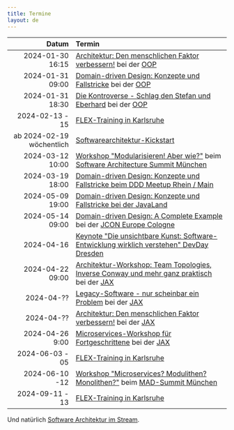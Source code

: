 ```yaml
---
title: Termine
layout: de
---
```


|                     Datum | Termin                                                                                                                                                                                                              |
|--------------------------:|:--------------------------------------------------------------------------------------------------------------------------------------------------------------------------------------------------------------------|
|          2024-01-30 16:15 | [Architektur: Den menschlichen Faktor verbessern!](https://www.oop-konferenz.de/oop-2024/programm/konferenzprogramm#item-6742) bei der [OOP](https://www.oop-konferenz.de/)                                         |
|          2024-01-31 09:00 | [Domain-driven Design: Konzepte und Fallstricke](https://www.oop-konferenz.de/oop-2024/programm/konferenzprogramm#item-6648) bei der [OOP](https://www.oop-konferenz.de/)                                           |
|          2024-01-31 18:30 | [Die Kontroverse - Schlag den Stefan und Eberhard](https://www.oop-konferenz.de/oop-2024/programm/konferenzprogramm#item-7060) bei der [OOP](https://www.oop-konferenz.de/)                                         |
|           2024-02-13 - 15 | [FLEX-Training in Karlsruhe](https://www.socreatory.com/de/trainings/flex)                                                                                                                                          |
| ab 2024-02-19 wöchentlich | [Softwarearchitektur-Kickstart](https://www.socreatory.com/de/trainings/arch-kickstart)                                                                                                                             |
|          2024-03-12 10:00 | [Workshop "Modularisieren! Aber wie?"](https://software-architecture-summit.de/softwarearchitecture/modularisieren-aber-wie/) beim [Software Architecture Summit München](https://software-architecture-summit.de/) |
|          2024-03-19 18:00 | [Domain-driven Design: Konzepte und Fallstricke beim DDD Meetup Rhein / Main](https://www.meetup.com/de-DE/domain-driven-design-rhein-main/events/298610790/?isFirstPublish=true)                                   |
|          2024-05-09 19:00 | [Domain-driven Design: Konzepte und Fallstricke bei der JavaLand](https://meine.doag.org/events/javaland/2024/agenda/#eventDay.1712613600)                                                                          |
|          2024-05-14 09:00 | [Domain-driven Design: A Complete Example](https://sched.co/1YwSJ) bei der [JCON Europe Cologne](https://2024.europe.jcon.one/)                                                                                     |
|                2024-04-16 | [Keynote "Die unsichtbare Kunst: Software-Entwicklung wirklich verstehen" DevDay Dresden](https://www.devday.de/)                                                                                                   |
|          2024-04-22 09:00 | [Architektur-Workshop: Team Topologies, Inverse Conway und mehr ganz praktisch](https://jax.de/software-architecture/soziotechnischer-architektur-workshop) bei der [JAX](https://jax.de/)                          |
|                2024-04-?? | [Legacy-Software - nur scheinbar ein Problem](https://jax.de/microservices/legacy-software-nur-scheinbar-problem/) bei der [JAX](https://jax.de/)                                                                   |
|                2024-04-?? | [Architektur: Den menschlichen Faktor verbessern!](https://jax.de/software-architecture/architektur-menschlicher-faktor/) bei der [JAX](https://jax.de/)                                                            |
|           2024-04-26 9:00 | [Microservices-Workshop für Fortgeschrittene](https://jax.de/microservices/microservices-workshop-fortgeschrittene/) bei der [JAX](https://jax.de/)                                                                 |
|           2024-06-03 - 05 | [FLEX-Training in Karlsruhe](https://www.socreatory.com/de/trainings/flex)                                                                                                                                          |
|            2024-06-10 -12 | [Workshop "Microservices? Modulithen? Monolithen?"](https://mad-summit.de/fundamentals/microservices-modulithen-monolithen/)  beim [MAD-Summit München](https://mad-summit.de/)                                     |
|           2024-09-11 - 13 | [FLEX-Training in Karlsruhe](https://www.socreatory.com/de/trainings/flex)                                                                                                                                          |


Und natürlich [Software Architektur im
Stream](https://software-architektur.tv/).
